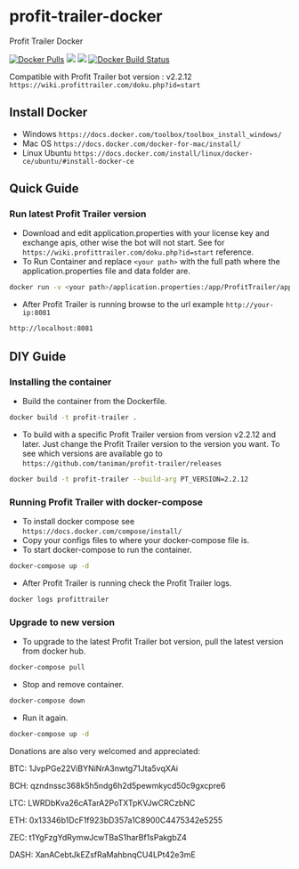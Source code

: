 # profit-trailer-docker

Profit Trailer Docker

[![Docker Pulls](https://img.shields.io/docker/pulls/jakkie/profit-trailer-docker.svg)](https://hub.docker.com/r/jakkie/profit-trailer-docker/)
[![](https://images.microbadger.com/badges/image/jakkie/profit-trailer-docker.svg)](https://microbadger.com/images/jakkie/profit-trailer-docker "Get your own image badge on microbadger.com")
[![](https://images.microbadger.com/badges/version/jakkie/profit-trailer-docker.svg)](https://microbadger.com/images/jakkie/profit-trailer-docker "Get your own version badge on microbadger.com")
[![Docker Build Status](https://img.shields.io/docker/build/jakkie/profit-trailer-docker.svg)](https://hub.docker.com/r/jakkie/profit-trailer-docker/)

Compatible with Profit Trailer bot version : v2.2.12
`https://wiki.profittrailer.com/doku.php?id=start`

## Install Docker

- Windows `https://docs.docker.com/toolbox/toolbox_install_windows/`
- Mac OS `https://docs.docker.com/docker-for-mac/install/`
- Linux Ubuntu `https://docs.docker.com/install/linux/docker-ce/ubuntu/#install-docker-ce`

## Quick Guide

### Run latest Profit Trailer version

- Download and edit application.properties with your license key and exchange apis, other wise the bot will not start. See for `https://wiki.profittrailer.com/doku.php?id=start` reference.
- To Run Container and replace `<your path>` with the full path where the application.properties file and data folder are.

```bash
docker run -v <your path>/application.properties:/app/ProfitTrailer/application.properties -v <your path>/data:/app/ProfitTrailer/data -p 8081:8081 --name pt jakkie/profit-trailer-docker
```

- After Profit Trailer is running browse to the url example `http://your-ip:8081`

```bash
http://localhost:8081
```

## DIY Guide

### Installing the container

- Build the container from the Dockerfile.

```bash
docker build -t profit-trailer .
```

- To build with a specific Profit Trailer version from version v2.2.12 and later. Just change the Profit Trailer version to the version you want. To see which versions are available go to `https://github.com/taniman/profit-trailer/releases`

```bash
docker build -t profit-trailer --build-arg PT_VERSION=2.2.12
```

### Running Profit Trailer with docker-compose

- To install docker compose see `https://docs.docker.com/compose/install/`
- Copy your configs files to where your docker-compose file is.
- To start docker-compose to run the container.

```bash
docker-compose up -d
```

- After Profit Trailer is running check the Profit Trailer logs.

```bash
docker logs profittrailer
```

### Upgrade to new version

- To upgrade to the latest Profit Trailer bot version, pull the latest version from docker hub.

```bash
docker-compose pull
```

- Stop and remove container.

```bash
docker-compose down
```

- Run it again.

```bash
docker-compose up -d
```

Donations are also very welcomed and appreciated:

BTC: 1JvpPGe22ViBYNiNrA3nwtg71Jta5vqXAi

BCH: qzndnssc368k5h5ndg6h2d5pewmkycd50c9gxcpre6

LTC: LWRDbKva26cATarA2PoTXTpKVJwCRCzbNC

ETH: 0x13346b1DcF1f923bD357a1C8900C4475342e5255

ZEC: t1YgFzgYdRymwJcwTBaS1harBf1sPakgbZ4

DASH: XanACebtJkEZsfRaMahbnqCU4LPt42e3mE